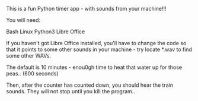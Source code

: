 This is a fun Python timer app - with sounds from your machine!!! 

You will need:

Bash
Linux
Python3
Libre Office

If you haven't got Libre Office installed, you'll have to change the code so that it points to some other sounds in your machine - try locate *.wav to find some other WAVs.

The default is 10 minutes - enou0gh time to heat that water up for those peas..
(600 seconds)

Then, after the counter has counted down, you should hear the train sounds. They will not stop until you kill the program..  
 
